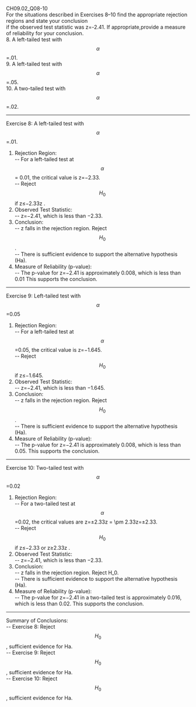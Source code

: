 
CH09.02_Q08-10  
For the situations described in Exercises 8–10 find the appropriate rejection regions and state your conclusion  
if the observed test statistic was z=-2.41. If appropriate,provide a measure of reliability for your conclusion.  
8. A left-tailed test with $$\alpha$$ =.01.  
9. A left-tailed test with $$\alpha$$ =.05.  
10. A two-tailed test with $$\alpha$$ =.02.  

---
Exercise 8: A left-tailed test with $$\alpha$$ =.01.  
1.	Rejection Region:  
  --	For a left-tailed test at $$\alpha$$= 0.01, the critical value is z=−2.33.  
  --	Reject $$H_0$$ if z≤−2.33z .  
2.	Observed Test Statistic:  
  --	z=−2.41, which is less than −2.33.  
3.	Conclusion:  
  --	z falls in the rejection region. Reject $$H_0$$.  
  --	There is sufficient evidence to support the alternative hypothesis (Ha).  
4.	Measure of Reliability (p-value):  
  --	The p-value for z=−2.41 is approximately 0.008, which is less than 0.01 This supports the conclusion.  
---
Exercise 9: Left-tailed test with $$\alpha$$=0.05  
1.	Rejection Region:  
  --	For a left-tailed test at $$\alpha$$=0.05, the critical value is z=−1.645.  
  --	Reject $$H_0$$ if z≤−1.645.  
2.	Observed Test Statistic:  
  --	z=−2.41, which is less than −1.645.  
3.	Conclusion:  
  --	z falls in the rejection region. Reject $$H_0$$.  
  --	There is sufficient evidence to support the alternative hypothesis (Ha).  
4.	Measure of Reliability (p-value):  
  --	The p-value for z=−2.41 is approximately 0.008, which is less than 0.05. This supports the conclusion.  

---
Exercise 10: Two-tailed test with $$\alpha$$=0.02  
1.	Rejection Region:  
  --	For a two-tailed test at $$\alpha$$=0.02, the critical values are z=±2.33z = \pm 2.33z=±2.33.  
  --	Reject $$H_0$$ if z≤−2.33 or z≥2.33z .  
2.	Observed Test Statistic:  
  --	z=−2.41, which is less than −2.33.  
3.	Conclusion:  
  --	z falls in the rejection region. Reject H_0.  
  --	There is sufficient evidence to support the alternative hypothesis (Ha).  
4.	Measure of Reliability (p-value):  
  --	The p-value for z=−2.41 in a two-tailed test is approximately 0.016, which is less than 0.02. This supports the conclusion.  
  	
---  
Summary of Conclusions:  
  --	Exercise 8: Reject $$H_0$$ , sufficient evidence for Ha.  
  --	Exercise 9: Reject $$H_0$$, sufficient evidence for Ha.  
  --	Exercise 10: Reject $$H_0$$, sufficient evidence for Ha.  

